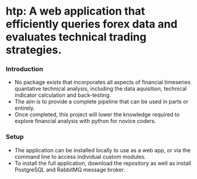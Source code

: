 # htp: A web application that efficiently queries forex data and evaluates technical trading strategies.

### Introduction

* No package exists that incorporates all aspects of financial timeseries quantative technical analysis, including the data aquisition, technical indicator calculation and back-testing.
* The aim is to provide a complete pipeline that can be used in parts or entirely.
* Once completed, this project will lower the knowledge required to explore financial analysis with python for novice coders.

### Setup

* The application can be installed locally to use as a web app, or via the command line to access individual custom modules.
* To install the full application, download the repository as well as install PostgreSQL and RabbitMQ message broker.

